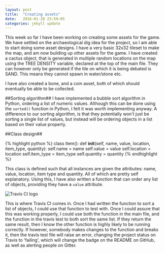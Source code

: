 ```yaml
---
layout: post
title:  "Creating assets"
date:   2016-01-28 23:59:05
categories: jekyll update
---
```

This week so far I have been working on creating some assets for the game. We
have settled on the archaeological dig idea for the project, so I am able to
start doing some asset designs. I have a very basic 32x32 tileset to make the
map, and am now building up other assets for the game. I have created a cactus
object, that is generated in multiple random locations on the map using the TREE
DENSITY variable, declared at the top of the main file. They can however only be
generated if the tile on which it is being debated is SAND. This means they
cannot spawn in water/stone etc.

I have also created a bone, and a coin asset, both of which should eventually be
able to be collected. 

##Sorting algorithm##
I have implemented a bubble sort algorithm in Python, ordering a list of numeric
values. Although this can be done using the `sorted()` function in Python, I
felt it was worth implementing anyway. A difference to our sorting algorithm, is
that they potentially won't just be sorting a single list of values, but instead
will be ordering objects in a list based on their value property.

##Class design##

{% highlight python %}
class Item():
    def __init__(self, name, value, location, item_type, quantity):
        self.name = name
        self.value = value
        self.location = location
        self.item_type = item_type
        self.quantity = quantity
{% endhighlight %}

This class is defined such that all instances are given the attributes: name,
value, location, item type and quantity. All of which are pretty self
explanatory. Using this, I have also written a function that can order any list
of objects, providing they have a `value` attribute.

![Travis CI logo](https://workablehr.s3.amazonaws.com/uploads/account/logo/11901/large_Mascot-fullcolor-png.png)

This is where Travis CI comes in. Once I had written the function to sort a list
of objects, I could use that function to test with. Once I could assure that
this was working properly, I could use both the function in the main file, and
the function in the travis test to both sort the same list. If they return the
same result, then I know the other function is highly likely to be running
correctly. If however, somebody makes changes to the function and breaks it,
then the travis test file will raise an error, changing the project status on
Travis to 'failing', which will change the badge on the README on GitHub, as
well as alerting people on Gitter.







[jekyll]:      http://jekyllrb.com
[jekyll-gh]:   https://github.com/jekyll/jekyll
[jekyll-help]: https://github.com/jekyll/jekyll-help
